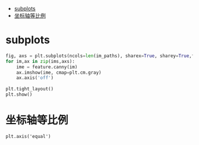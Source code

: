 - [subplots](#subplots)
- [坐标轴等比例](#坐标轴等比例)
# subplots
```python
fig, axs = plt.subplots(ncols=len(im_paths), sharex=True, sharey=True,figsize=(10,10))
for im,ax in zip(ims,axs):
    ime = feature.canny(im)
    ax.imshow(ime, cmap=plt.cm.gray)
    ax.axis('off')
    
plt.tight_layout()    
plt.show()
```
# 坐标轴等比例
`plt.axis('equal')`